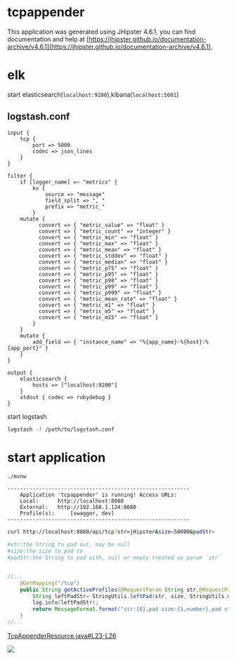 # tcpappender
This application was generated using JHipster 4.6.1, you can find documentation and help at [https://jhipster.github.io/documentation-archive/v4.6.1](https://jhipster.github.io/documentation-archive/v4.6.1).

# elk
start elasticsearch(`localhost:9200`),kibana(`localhost:5601`)

## logstash.conf

```
input {
    tcp {
        port => 5000
        codec => json_lines
    }
}

filter {
    if [logger_name] =~ "metrics" {
        kv {
            source => "message"
            field_split => ", "
            prefix => "metric_"
        }
	mutate {
          convert => { "metric_value" => "float" }
          convert => { "metric_count" => "integer" }
          convert => { "metric_min" => "float" }
          convert => { "metric_max" => "float" }
          convert => { "metric_mean" => "float" }
          convert => { "metric_stddev" => "float" }
          convert => { "metric_median" => "float" }
          convert => { "metric_p75" => "float" }
          convert => { "metric_p95" => "float" }
          convert => { "metric_p98" => "float" }
          convert => { "metric_p99" => "float" }
          convert => { "metric_p999" => "float" }
          convert => { "metric_mean_rate" => "float" }
          convert => { "metric_m1" => "float" }
          convert => { "metric_m5" => "float" }
          convert => { "metric_m15" => "float" }
        }
    }
    mutate {
    	add_field => { "instance_name" => "%{app_name}-%{host}:%{app_port}" }
    }
}

output {
    elasticsearch {
        hosts => ["localhost:9200"]
    }
    stdout { codec => rubydebug }
}
```
start logstash
```bash
logstash -f /path/to/logstash.conf
```

# start application

```bash
./mvnw
```
```
----------------------------------------------------------
	Application 'tcpappender' is running! Access URLs:
	Local: 		http://localhost:8080
	External: 	http://192.168.1.124:8080
	Profile(s): 	[swagger, dev]
----------------------------------------------------------
```

```bash
curl http://localhost:8080/api/tcp?str=jHipster&size=50000&padStr=

#str:the String to pad out, may be null
#size:the size to pad to
#padStr:the String to pad with, null or empty treated as param `str`
```

```java

//...
    @GetMapping("/tcp")
    public String getActiveProfiles(@RequestParam String str,@RequestParam int size,@RequestParam(required=false) String padStr) {
    	String leftPadStr= StringUtils.leftPad(str, size, StringUtils.defaultIfBlank(padStr, str));
    	log.info(leftPadStr);
        return MessageFormat.format("str:{0},pad size:{1,number},pad str:{2},result str:{3}", str,size,StringUtils.defaultString(padStr, str),leftPadStr);
    }
//...
```
[TcpAppenderResource.java#L23-L26](https://github.com/anjia0532/tcpappender/blob/master/src/main/java/com/anjia/tcpappender/web/rest/TcpAppenderResource.java#L23-L26)


![](http://ww1.sinaimg.cn/large/afaffa71ly1fhkyto6z4ej21300lkmz6.jpg)
